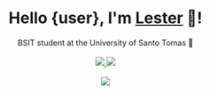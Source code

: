 <div align="center">
	<h1>Hello {user}, I'm <a href="https://chickencombo.github.io/portfolio">Lester</a> 👋!</h1>
	<div>BSIT student at the University of Santo Tomas 🐯</div>
	<br />
  <a href="https://github.com/ChickenCombo">
     <img src="https://shields.io/badge/ChickenCombo-1e1e2e?logo=github&logoColor=abb2cd&style=flat"/>
  </a>
  <a href="https://www.linkedin.com/in/johnlestercuadra/">
    <img src="https://shields.io/badge/Lester%20Cuadra-1e1e2e?logo=linkedin&logoColor=abb2cd&style=flat"/>
  </a>
	<br />
  <br />
	<img src="https://github-readme-stats.vercel.app/api/top-langs/?username=chickencombo&hide_title=true&langs_count=8&layout=compact&hide_border=true&bg_color=1e1e2e&text_color=cdd6f4&icon_color=cba6f7&title_color=94e2d5" />
</div>
